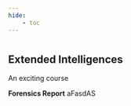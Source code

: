 ```yaml
---
hide:
    - toc
---
```

#
## Extended Intelligences

An exciting course

**Forensics Report**
aFasdAS
